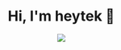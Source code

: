 <h1 align="center">Hi, I'm heytek 👋</h1>

<div align='center'>
  <img src="https://tenor.com/pl/view/%C5%82otahell-gif-18301522696790180962" />  
</div>


